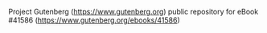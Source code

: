 Project Gutenberg (https://www.gutenberg.org) public repository for eBook #41586 (https://www.gutenberg.org/ebooks/41586)

